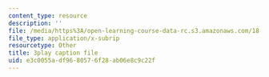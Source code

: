 ```yaml
---
content_type: resource
description: ''
file: /media/https%3A/open-learning-course-data-rc.s3.amazonaws.com/18-086-mathematical-methods-for-engineers-ii-spring-2006/e3c0055adf9680576f28ab06e8c9c22f_fpwsw7SdkyY.srt
file_type: application/x-subrip
resourcetype: Other
title: 3play caption file
uid: e3c0055a-df96-8057-6f28-ab06e8c9c22f
---
```

